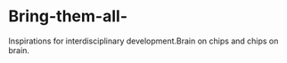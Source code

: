 # Bring-them-all-
Inspirations for interdisciplinary development.Brain on chips and chips on brain.
